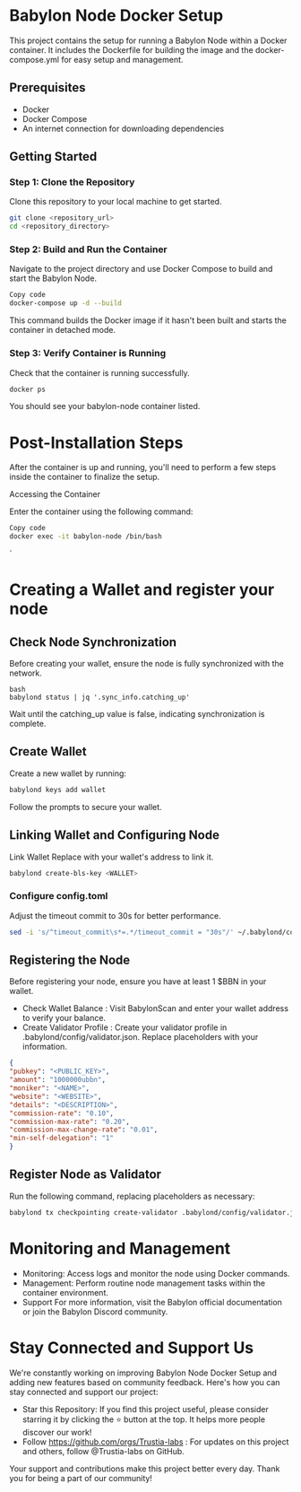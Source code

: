 # Babylon Node Docker Setup

This project contains the setup for running a Babylon Node within a Docker container. It includes the Dockerfile for building the image and the docker-compose.yml for easy setup and management.

## Prerequisites

- Docker
- Docker Compose
- An internet connection for downloading dependencies

## Getting Started

### Step 1: Clone the Repository

Clone this repository to your local machine to get started.

```bash
git clone <repository_url>
cd <repository_directory>
```
### Step 2: Build and Run the Container
Navigate to the project directory and use Docker Compose to build and start the Babylon Node.

```bash
Copy code
docker-compose up -d --build
```
This command builds the Docker image if it hasn't been built and starts the container in detached mode.

### Step 3: Verify Container is Running

Check that the container is running successfully.

```bash
docker ps
```
You should see your babylon-node container listed.

# Post-Installation Steps
After the container is up and running, you'll need to perform a few steps inside the container to finalize the setup.

Accessing the Container

Enter the container using the following command:

```bash
Copy code
docker exec -it babylon-node /bin/bash
```
`
# Creating a Wallet and register your node
## Check Node Synchronization
Before creating your wallet, ensure the node is fully synchronized with the network.
```
bash
babylond status | jq '.sync_info.catching_up'
```

Wait until the catching_up value is false, indicating synchronization is complete.

## Create Wallet 
Create a new wallet by running:
```bash
babylond keys add wallet
```

Follow the prompts to secure your wallet.

## Linking Wallet and Configuring Node
Link Wallet
Replace <WALLET> with your wallet's address to link it.

```bash
babylond create-bls-key <WALLET>
```

### Configure config.toml
Adjust the timeout commit to 30s for better performance.

```bash
sed -i 's/^timeout_commit\s*=.*/timeout_commit = "30s"/' ~/.babylond/config/config.toml
```

## Registering the Node
Before registering your node, ensure you have at least 1 $BBN in your wallet.

- Check Wallet Balance : Visit BabylonScan and enter your wallet address to verify your balance.
- Create Validator Profile : Create your validator profile in .babylond/config/validator.json. Replace placeholders with your information.

```json
{
"pubkey": "<PUBLIC_KEY>",
"amount": "1000000ubbn",
"moniker": "<NAME>",
"website": "<WEBSITE>",
"details": "<DESCRIPTION>",
"commission-rate": "0.10",
"commission-max-rate": "0.20",
"commission-max-change-rate": "0.01",
"min-self-delegation": "1"
}
```

## Register Node as Validator
Run the following command, replacing placeholders as necessary:
```bash
babylond tx checkpointing create-validator .babylond/config/validator.json --chain-id="bbn-test-3" --gas="auto" --gas-adjustment="1.5" --gas-prices="0.025ubbn" --from=wallet
```
# Monitoring and Management
- Monitoring: Access logs and monitor the node using Docker commands.
- Management: Perform routine node management tasks within the container environment.
- Support For more information, visit the Babylon official documentation or join the Babylon Discord community.

# Stay Connected and Support Us
We're constantly working on improving Babylon Node Docker Setup and adding new features based on community feedback. Here's how you can stay connected and support our project:

 - Star this Repository: If you find this project useful, please consider starring it by clicking the ⭐ button at the top. It helps more people discover our work!
- Follow  https://github.com/orgs/Trustia-labs : For updates on this project and others, follow @Trustia-labs on GitHub.

Your support and contributions make this project better every day. Thank you for being a part of our community!
